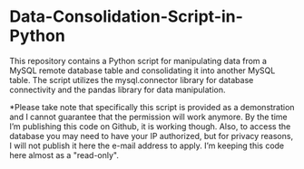 # Data-Consolidation-Script-in-Python
 This repository contains a Python script for manipulating data from a MySQL remote database table and consolidating it into another MySQL table. The script utilizes the mysql.connector library for database connectivity and the pandas library for data manipulation.  
 
 *Please take note that specifically this script is provided as a demonstration and I cannot guarantee that the permission will work anymore. By the time I’m publishing this code on Github, it is working though. Also, to access the database you may need to have your IP authorized, but for privacy reasons, I will not publish it here the e-mail address to apply. I’m keeping this code here almost as a "read-only".  
